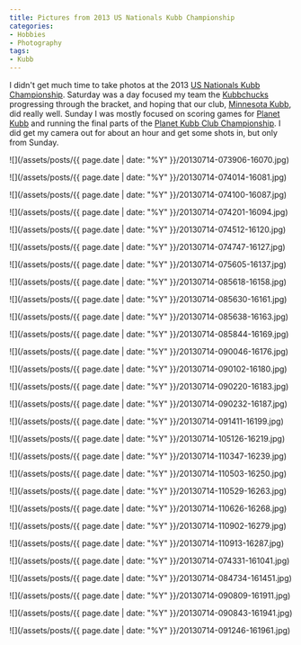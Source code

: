 ```yaml
---
title: Pictures from 2013 US Nationals Kubb Championship
categories:
- Hobbies
- Photography
tags:
- Kubb
---
```


I didn't get much time to take photos at the 2013 [US Nationals Kubb Championship](http://www.usakubb.org). Saturday was a day focused my team the [Kubbchucks](http://kubbchucks.planetkubb.com) progressing through the bracket, and hoping that our club, [Minnesota Kubb](http://minnesotakubb.com), did really well. Sunday I was mostly focused on scoring games for [Planet Kubb](http://planetkubb.com/) and running the final parts of the [Planet Kubb Club Championship](http://wiki.planetkubb.com/wiki/Club_Championship/2013). I did get my camera out for about an hour and get some shots in, but only from Sunday.



  
   ![](/assets/posts/{{ page.date | date: "%Y" }}/20130714-073906-16070.jpg)
  

  
   ![](/assets/posts/{{ page.date | date: "%Y" }}/20130714-074014-16081.jpg)
  

  
   ![](/assets/posts/{{ page.date | date: "%Y" }}/20130714-074100-16087.jpg)
  

  
   ![](/assets/posts/{{ page.date | date: "%Y" }}/20130714-074201-16094.jpg)
  

  
   ![](/assets/posts/{{ page.date | date: "%Y" }}/20130714-074512-16120.jpg)
  

  
   ![](/assets/posts/{{ page.date | date: "%Y" }}/20130714-074747-16127.jpg)
  

  
   ![](/assets/posts/{{ page.date | date: "%Y" }}/20130714-075605-16137.jpg)
  

  
   ![](/assets/posts/{{ page.date | date: "%Y" }}/20130714-085618-16158.jpg)
  

  
   ![](/assets/posts/{{ page.date | date: "%Y" }}/20130714-085630-16161.jpg)
  

  
   ![](/assets/posts/{{ page.date | date: "%Y" }}/20130714-085638-16163.jpg)
  

  
   ![](/assets/posts/{{ page.date | date: "%Y" }}/20130714-085844-16169.jpg)
  

  
   ![](/assets/posts/{{ page.date | date: "%Y" }}/20130714-090046-16176.jpg)
  

  
   ![](/assets/posts/{{ page.date | date: "%Y" }}/20130714-090102-16180.jpg)
  

  
   ![](/assets/posts/{{ page.date | date: "%Y" }}/20130714-090220-16183.jpg)
  

  
   ![](/assets/posts/{{ page.date | date: "%Y" }}/20130714-090232-16187.jpg)
  

  
   ![](/assets/posts/{{ page.date | date: "%Y" }}/20130714-091411-16199.jpg)
  

  
   ![](/assets/posts/{{ page.date | date: "%Y" }}/20130714-105126-16219.jpg)
  

  
   ![](/assets/posts/{{ page.date | date: "%Y" }}/20130714-110347-16239.jpg)
  

  
   ![](/assets/posts/{{ page.date | date: "%Y" }}/20130714-110503-16250.jpg)
  

  
   ![](/assets/posts/{{ page.date | date: "%Y" }}/20130714-110529-16263.jpg)
  

  
   ![](/assets/posts/{{ page.date | date: "%Y" }}/20130714-110626-16268.jpg)
  

  
   ![](/assets/posts/{{ page.date | date: "%Y" }}/20130714-110902-16279.jpg)
  

  
   ![](/assets/posts/{{ page.date | date: "%Y" }}/20130714-110913-16287.jpg)
  

  
   ![](/assets/posts/{{ page.date | date: "%Y" }}/20130714-074331-161041.jpg)
  

  
   ![](/assets/posts/{{ page.date | date: "%Y" }}/20130714-084734-161451.jpg)
  

  
   ![](/assets/posts/{{ page.date | date: "%Y" }}/20130714-090809-161911.jpg)
  

  
   ![](/assets/posts/{{ page.date | date: "%Y" }}/20130714-090843-161941.jpg)
  

  
   ![](/assets/posts/{{ page.date | date: "%Y" }}/20130714-091246-161961.jpg)
  


